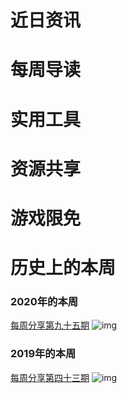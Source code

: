 # 近日资讯


# 每周导读

# 实用工具


# 资源共享

# 游戏限免

# 历史上的本周

### 2020年的本周

[每周分享第九十五期](https://mp.weixin.qq.com/s/0qUsD7vjkLViDMmSmP4e4g)
![img](https://mmbiz.qpic.cn/sz_mmbiz_jpg/pDARXZuibAKQfc3ibXmfUPh8K5JgeMkLsrO67DkCYPskHpwfv2ygfAwJIZxg7eOuict2GtiasVXFYMxl3Vpx5DGyyg/640?wx_fmt=jpeg&tp=webp&wxfrom=5&wx_lazy=1&wx_co=1)

### 2019年的本周

[每周分享第四十三期](https://mp.weixin.qq.com/s?__biz=MzI3MDA2MDA3NQ==&mid=2657570556&idx=1&sn=0ab10190578942d2a62baa8e6347a72c&scene=21#wechat_redirect)
![img](https://mmbiz.qpic.cn/sz_mmbiz_jpg/pDARXZuibAKQ8Ma0QViamXFKyCrnV1RD63qmibJb4yicZx2ia4mAfnC5QiaiblxhE3vcQvg06Jgnnic9fSicicMbibEDrJSHQ/640?wx_fmt=jpeg&tp=webp&wxfrom=5&wx_lazy=1&wx_co=1)

